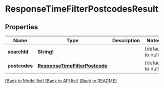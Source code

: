 # ResponseTimeFilterPostcodesResult

## Properties
Name | Type | Description | Notes
------------ | ------------- | ------------- | -------------
**searchId** | **String!** |  | [default to null]
**postcodes** | [**ResponseTimeFilterPostcode**](ResponseTimeFilterPostcode.md) |  | [default to null]

[[Back to Model list]](../README.md#documentation-for-models) [[Back to API list]](../README.md#documentation-for-api-endpoints) [[Back to README]](../README.md)


